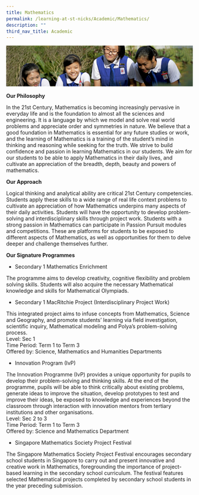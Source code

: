 ```yaml
---
title: Mathematics
permalink: /learning-at-st-nicks/Academic/Mathematics/
description: ""
third_nav_title: Academic
---
```

![](/images/Learning-@-St-Nicks_v2.jpg)

<b>Our Philosophy</b>  

In the 21st Century, Mathematics is becoming increasingly pervasive in everyday life and is the foundation to almost all the sciences and engineering. It is a language by which we model and solve real world problems and appreciate order and symmetries in nature. We believe that a good foundation in Mathematics is essential for any future studies or work, and the learning of Mathematics is a training of the student’s mind in thinking and reasoning while seeking for the truth. We strive to build confidence and passion in learning Mathematics in our students. We aim for our students to be able to apply Mathematics in their daily lives, and cultivate an appreciation of the breadth, depth, beauty and powers of mathematics.  
  
<b>Our Approach</b>  
  
Logical thinking and analytical ability are critical 21st Century competencies. Students apply these skills to a wide range of real life context problems to cultivate an appreciation of how Mathematics underpins many aspects of their daily activities. Students will have the opportunity to develop problem-solving and interdisciplinary skills through project work. Students with a strong passion in Mathematics can participate in Passion Pursuit modules and competitions. These are platforms for students to be exposed to different aspects of Mathematics, as well as opportunities for them to delve deeper and challenge themselves further.  
  
<b>Our Signature Programmes</b>  
  

*     
    Secondary 1 Mathematics Enrichment

  
The programme aims to develop creativity, cognitive flexibility and problem solving skills. Students will also acquire the necessary Mathematical knowledge and skills for Mathematical Olympiads.  
  

*     
    Secondary 1 MacRitchie Project (Interdisciplinary Project Work)

  
This integrated project aims to infuse concepts from Mathematics, Science and Geography, and promote students’ learning via field investigation, scientific inquiry, Mathematical modeling and Polya’s problem-solving process.  
  Level: Sec 1   
  Time Period: Term 1 to Term 3   
  Offered by: Science, Mathematics and Humanities Departments  
  
  

*   Innovation Program (IvP)

  
The Innovation Programme (IvP) provides a unique opportunity for pupils to develop their problem-solving and thinking skills. At the end of the programme, pupils will be able to think critically about existing problems, generate ideas to improve the situation, develop prototypes to test and improve their ideas, be exposed to knowledge and experiences beyond the classroom through interaction with innovation mentors from tertiary institutions and other organisations.  
  Level: Sec 2 to 3  
  Time Period: Term 1 to Term 3  
  Offered by: Science and Mathematics Department   
  

*   Singapore Mathematics Society Project Festival  
    

  
The Singapore Mathematics Society Project Festival encourages secondary school students in Singapore to carry out and present innovative and creative work in Mathematics, foregrounding the importance of project-based learning in the secondary school curriculum. The festival features selected Mathematical projects completed by secondary school students in the year preceding submission.  
  

